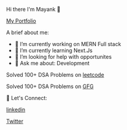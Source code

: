Hi there  I'm Mayank 👨
<!-- 
**Mayankmishra110/Mayankmishra110** is a ✨ _special_ ✨ repository because its `README.md` (this file) appears on your GitHub profile.
 -->
[My Portfolio](https://mayankcseportfolio.netlify.app/)

A brief about me:

- 🔭 I’m currently working on MERN Full stack 
- 🌱 I’m currently learning Next.Js
- 🤔 I’m looking for help with opportunites
- 💬 Ask me about: Development 

Solved 100+ DSA Problems on [leetcode](https://leetcode.com/Mayank110/)

Solved 100+ DSA Problems on [GFG](https://auth.geeksforgeeks.org/user/kmmay15/)

🔗 Let's Connect:

[linkedin](https://www.linkedin.com/in/mayankmishracse/)

[Twitter](https://twitter.com/mayankkrmishra0)
‍

